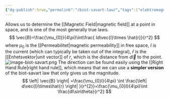 ```yaml
---
{"dg-publish":true,"permalink":"/biot-savart-law/","tags":["elektromagnetiskfältteori"]}
---
```


Allows us to determine the [[Magnetic Field\|magnetic field]] at a point in space, and is one of the most generally true laws.
$$
\vec{B}=\frac{\mu_{0}}{4\pi}\int\frac{ Id\vec{l}\times \hat{r}}{r^2}
$$
where $\mu_{0}$ is the [[Permeabilitet\|magnetic permeability]] in free space, $I$ is the current (which can typically be taken out of the integral), $\hat{r}$ is the [[Enhetsvektor\|unit vector]] of $r$, which is the distance from $d\vec{l}$ to the point.
![image-biot-savart.png](/img/user/images/image-biot-savart.png)
The direction can be found easily using the [[Right Hand Rule\|right hand rule]], which means that we can use a **simpler version** of the biot-savart law that only gives us the magnitude.
$$
\left| \vec{B} \right| =\frac{\mu_{0}I}{4\pi} \int \frac{\left| d\vec{l}\times\hat{r} \right| }{r^{2}}=\frac{\mu_{0}I}{4\pi}\int \frac{dl\sin\theta}{r^2}
$$
 
